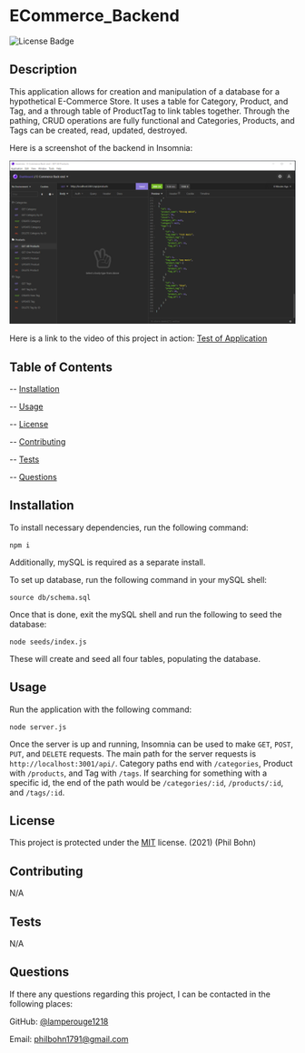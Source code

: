 # ECommerce_Backend

![License Badge](https://img.shields.io/badge/license-MIT-blue)

## Description 

This application allows for creation and manipulation of a database for a hypothetical E-Commerce Store. It uses a table for Category, Product, and Tag, and a through table of ProductTag to link tables together. Through the pathing, CRUD operations are fully functional and Categories, Products, and Tags can be created, read, updated, destroyed. 

Here is a screenshot of the backend in Insomnia: 

![E-Commerce Backend](./assets/e-commercebackendscreenshot.PNG)




Here is a link to the video of this project in action: [Test of Application](https://youtu.be/AFafGLI7OGw)

## Table of Contents

-- [Installation](#installation)

-- [Usage](#usage)

-- [License](#license)

-- [Contributing](#contributing)

-- [Tests](#tests)

-- [Questions](#questions)

## Installation
  
To install necessary dependencies, run the following command:

    npm i

Additionally, mySQL is required as a separate install. 

To set up database, run the following command in your mySQL shell:

    source db/schema.sql

Once that is done, exit the mySQL shell and run the following to seed the database:

    node seeds/index.js

These will create and seed all four tables, populating the database. 

## Usage

Run the application with the following command:

    node server.js

Once the server is up and running, Insomnia can be used to make `GET`, `POST`, `PUT`, and `DELETE` requests. The main path for the server requests is `http://localhost:3001/api/`. Category paths end with `/categories`, Product with `/products`, and Tag with `/tags`. If searching for something with a specific id, the end of the path would be `/categories/:id`, `/products/:id`, and `/tags/:id`. 

## License

This project is protected under the [MIT](https://choosealicense.com/licenses/mit/) license. (2021) (Phil Bohn)

## Contributing

N/A

## Tests

N/A

## Questions

If there any questions regarding this project, I can be contacted in the following places:

GitHub: [@lamperouge1218](https://github.com/lamperouge1218)

Email: philbohn1791@gmail.com
